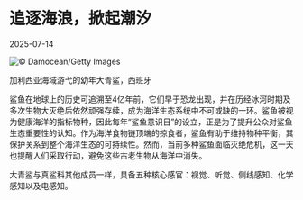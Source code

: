 # 追逐海浪，掀起潮汐

2025-07-14

![](https://cn.bing.com/th?id=OHR.YoungShark_ZH-CN0887374663_UHD.jpg "© Damocean/Getty Images")

加利西亚海域游弋的幼年大青鲨，西班牙

鲨鱼在地球上的历史可追溯至4亿年前，它们早于恐龙出现，并在历经冰河时期及多次生物大灭绝后依然顽强存续，成为海洋生态系统中不可或缺的一环。鲨鱼被视为健康海洋的指标物种，因此每年“鲨鱼意识日”的设立，正是为了提升公众对鲨鱼生态重要性的认知。作为海洋食物链顶端的掠食者，鲨鱼有助于维持物种平衡，其保护关系到整个海洋生态的可持续性。然而，当前多种鲨鱼面临灭绝危机，这一天也提醒人们采取行动，避免这些古老生物从海洋中消失。

大青鲨与真鲨科其他成员一样，具备五种核心感官：视觉、听觉、侧线感知、化学感知以及电感知。

